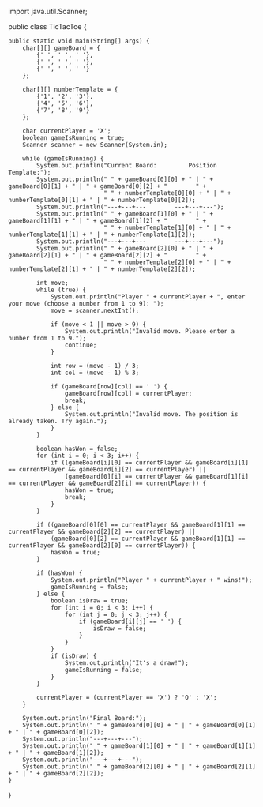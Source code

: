 



import java.util.Scanner;

public class TicTacToe {

    public static void main(String[] args) {
        char[][] gameBoard = {
            {' ', ' ', ' '},
            {' ', ' ', ' '},
            {' ', ' ', ' '}
        };

        char[][] numberTemplate = {
            {'1', '2', '3'},
            {'4', '5', '6'},
            {'7', '8', '9'}
        };

        char currentPlayer = 'X';
        boolean gameIsRunning = true;
        Scanner scanner = new Scanner(System.in);

        while (gameIsRunning) {
            System.out.println("Current Board:         Position Template:");
            System.out.println(" " + gameBoard[0][0] + " | " + gameBoard[0][1] + " | " + gameBoard[0][2] + "        " +
                               " " + numberTemplate[0][0] + " | " + numberTemplate[0][1] + " | " + numberTemplate[0][2]);
            System.out.println("---+---+---        ---+---+---");
            System.out.println(" " + gameBoard[1][0] + " | " + gameBoard[1][1] + " | " + gameBoard[1][2] + "        " +
                               " " + numberTemplate[1][0] + " | " + numberTemplate[1][1] + " | " + numberTemplate[1][2]);
            System.out.println("---+---+---        ---+---+---");
            System.out.println(" " + gameBoard[2][0] + " | " + gameBoard[2][1] + " | " + gameBoard[2][2] + "        " +
                               " " + numberTemplate[2][0] + " | " + numberTemplate[2][1] + " | " + numberTemplate[2][2]);

            int move;
            while (true) {
                System.out.println("Player " + currentPlayer + ", enter your move (choose a number from 1 to 9): ");
                move = scanner.nextInt();

                if (move < 1 || move > 9) {
                    System.out.println("Invalid move. Please enter a number from 1 to 9.");
                    continue;
                }

                int row = (move - 1) / 3;
                int col = (move - 1) % 3;

                if (gameBoard[row][col] == ' ') {
                    gameBoard[row][col] = currentPlayer;
                    break;
                } else {
                    System.out.println("Invalid move. The position is already taken. Try again.");
                }
            }

            boolean hasWon = false;
            for (int i = 0; i < 3; i++) {
                if ((gameBoard[i][0] == currentPlayer && gameBoard[i][1] == currentPlayer && gameBoard[i][2] == currentPlayer) ||
                    (gameBoard[0][i] == currentPlayer && gameBoard[1][i] == currentPlayer && gameBoard[2][i] == currentPlayer)) {
                    hasWon = true;
                    break;
                }
            }

            if ((gameBoard[0][0] == currentPlayer && gameBoard[1][1] == currentPlayer && gameBoard[2][2] == currentPlayer) ||
                (gameBoard[0][2] == currentPlayer && gameBoard[1][1] == currentPlayer && gameBoard[2][0] == currentPlayer)) {
                hasWon = true;
            }

            if (hasWon) {
                System.out.println("Player " + currentPlayer + " wins!");
                gameIsRunning = false;
            } else {
                boolean isDraw = true;
                for (int i = 0; i < 3; i++) {
                    for (int j = 0; j < 3; j++) {
                        if (gameBoard[i][j] == ' ') {
                            isDraw = false;
                        }
                    }
                }
                if (isDraw) {
                    System.out.println("It's a draw!");
                    gameIsRunning = false;
                }
            }

            currentPlayer = (currentPlayer == 'X') ? 'O' : 'X';
        }

        System.out.println("Final Board:");
        System.out.println(" " + gameBoard[0][0] + " | " + gameBoard[0][1] + " | " + gameBoard[0][2]);
        System.out.println("---+---+---");
        System.out.println(" " + gameBoard[1][0] + " | " + gameBoard[1][1] + " | " + gameBoard[1][2]);
        System.out.println("---+---+---");
        System.out.println(" " + gameBoard[2][0] + " | " + gameBoard[2][1] + " | " + gameBoard[2][2]);
    }
}
